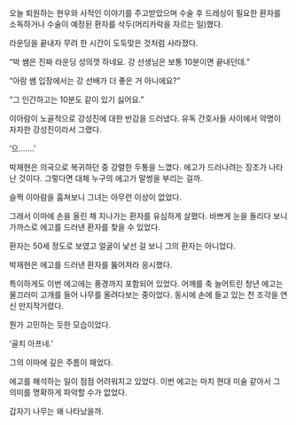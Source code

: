 오늘 퇴원하는 현우와 사적인 이야기를 주고받았으며 수술 후 드레싱이 필요한 환자를 소독하거나 수술이 예정된 환자를 삭두(머리카락을 자르는 일)했다.

라운딩을 끝내자 무려 한 시간이 도둑맞은 것처럼 사라졌다.

“박 쌤은 진짜 라운딩 성의껏 하네요. 강 선생님은 보통 10분이면 끝내던데.”

“아람 쌤 입장에서는 강 선배가 더 좋은 거 아니에요?”

“그 인간하고는 10분도 같이 있기 싫어요.”

이아람이 노골적으로 강성진에 대한 반감을 드러냈다. 유독 간호사들 사이에서 악명이 자자한 강성진이라서 그랬다.

‘으…….’

박재현은 의국으로 복귀하던 중 강렬한 두통을 느꼈다. 에고가 드러나려는 징조가 나타난 것이다. 그렇다면 대체 누구의 에고가 말썽을 부리는 걸까.

슬쩍 이아람을 훔쳐보니 그녀는 아무런 이상이 없었다.

그래서 이마에 손을 올린 채 지나가는 환자를 유심하게 살폈다. 바쁘게 눈을 돌리다 보니 가까스로 에고를 드러낸 환자를 찾을 수 있었다.

환자는 50세 정도로 보였고 얼굴이 낯선 걸 보니 그의 환자는 아니었다.

박재현은 에고를 드러낸 환자를 뚫어져라 응시했다.

특이하게도 이번 에고에는 풍경까지 포함되어 있었다. 어깨를 축 늘어트린 청년 에고는 물끄러미 고개를 들어 나무를 올려다보는 중이었다. 동시에 손에 들고 있는 천 조각을 연신 만지작거렸다.

뭔가 고민하는 듯한 모습이었다.

‘골치 아프네.’

그의 이마에 깊은 주름이 패었다.

에고를 해석하는 일이 점점 어려워지고 있었다. 이번 에고는 마치 현대 미술 같아서 그 의미를 명확하게 파악할 수가 없었다.

갑자기 나무는 왜 나타났을까.